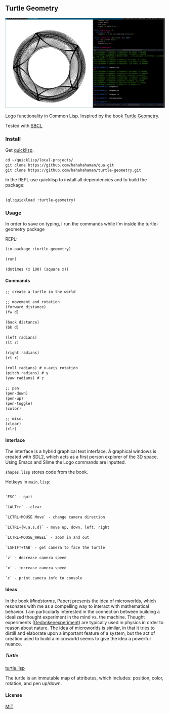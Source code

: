 ## Turtle Geometry

![system setup](./pics/system.png "System setup.")

[Logo](https://en.wikipedia.org/wiki/Logo_(programming_language))
functionality in Common Lisp. Inspired by the
book
[Turtle Geometry](https://mitpress.mit.edu/books/turtle-geometry).

Tested with [SBCL](http://www.sbcl.org).

### Install

Get [quicklisp](https://www.quicklisp.org).

```
cd ~/quicklisp/local-projects/
git clone https://github.com/hahahahaman/qua.git
git clone https://github.com/hahahahaman/turtle-geometry.git
```

In the REPL use quicklisp to install all dependencies and to build
the package:

```common-lisp

(ql:quickload :turtle-geometry)

```
### Usage

In order to save on typing, I run the commands while I'm inside the
turtle-geometry package

REPL:

```common-lisp
(in-package :turtle-geometry)

(run)

(dotimes (x 100) (square x))
```

#### Commands

```common-lisp
;; create a turtle in the world

;; movement and rotation
(forward distance)
(fw d)

(back distance)
(bk d)

(left radians)
(lt r)

(right radians)
(rt r)

(roll radians) # x-axis rotation
(pitch radians) # y
(yaw radians) # z

;; pen
(pen-down)
(pen-up)
(pen-toggle)
(color)

;; misc.
(clear)
(clr)

```

#### Interface

The interface is a hybrid graphical text interface. A graphical
windows is created with SDL2, which acts as a first person explorer
of the 3D space. Using Emacs and Slime the Logo commands are
inputted.

`shapes.lisp` stores code from the book.

Hotkeys in `main.lisp`:

```

`ESC` - quit

`LALT+r` - clear

`LCTRL+MOUSE Move` - change camera direction

`LCTRL+{w,a,s,d}` - move up, down, left, right

`LCTRL+MOUSE_WHEEL` - zoom in and out

`LSHIFT+TAB` - get camera to face the turtle

`z` - decrease camera speed

`x` - increase camera speed

`c` - print camera info to console

```

#### Ideas

In the book *Mindstorms*, Papert presents the idea of microworlds,
which resonates with me as a compelling way to interact with
mathematical behavior. I am particularly interested in the connection
between building a idealized thought experiment in the mind vs. the
machine. Thought experiments
([Gedankenexperiment](https://en.wikipedia.org/wiki/Thought_experiment))
are typically used in physics in order to reason about nature. The
idea of microworlds is similar, in that it tries to distill and
elaborate upon a important feature of a system, but the act of
creation used to build a microworld seems to give the idea a powerful
nuance.

##### Turtle

[turtle.lisp](src/turtle.lisp)

The turtle is an immutable map of attributes, which includes:
position, color, rotation, and pen up/down.

#### License

[MIT](LICENSE)
